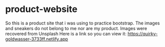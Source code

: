 # product-website
So this is a product site that i was using to practice bootstrap. 
The images and sneakers do not belong to me nor are my product. Images were recovered from Unsplash
Here is a link so you can view it:
https://quirky-goldwasser-3733ff.netlify.app
